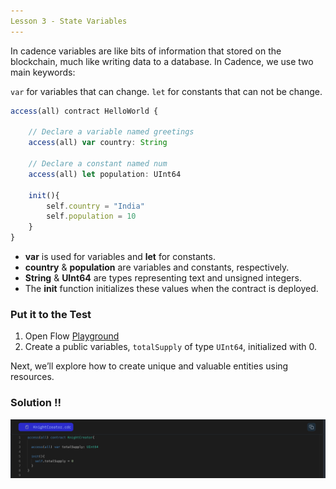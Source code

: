 ```yaml
---
Lesson 3 - State Variables
---
```


In cadence variables are like bits of information that stored on the blockchain, much like writing data to a database. In Cadence, we use two main keywords:

`var` for variables that can change.
`let` for constants that can not be change.

```jsx
access(all) contract HelloWorld {

	// Declare a variable named greetings
	access(all) var country: String

	// Declare a constant named num
	access(all) let population: UInt64

	init(){
		self.country = "India"
		self.population = 10
	}
}
```

- **var** is used for variables and **let** for constants.
- **country** & **population** are variables and constants, respectively.
- **String** & **UInt64** are types representing text and unsigned integers.
- The **init** function initializes these values when the contract is deployed.

### Put it to the Test

1. Open Flow [Playground](https://play.flow.com/)
2. Create a public variables, `totalSupply` of type `UInt64`, initialized with 0.

Next, we’ll explore how to create unique and valuable entities using resources.

### Solution !!

![Alt text](image-1.png)
